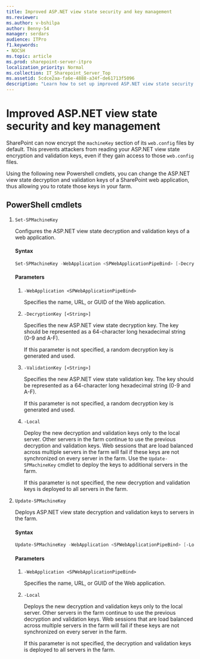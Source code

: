 ```yaml
---
title: Improved ASP.NET view state security and key management
ms.reviewer: 
ms.author: v-bshilpa
author: Benny-54
manager: serdars
audience: ITPro
f1.keywords:
- NOCSH
ms.topic: article
ms.prod: sharepoint-server-itpro
localization_priority: Normal
ms.collection: IT_Sharepoint_Server_Top
ms.assetid: 5cdce2aa-fa6e-4888-a34f-de61713f5096
description: "Learn how to set up improved ASP.NET view state security and key management"
---
```


# Improved ASP.NET view state security and key management

SharePoint can now encrypt the `machineKey` section of its `web.config` files by default. This prevents attackers from reading your ASP.NET view state encryption and validation keys, even if they gain access to those `web.config` files.

Using the following new Powershell cmdlets, you can change the ASP.NET view state decryption and validation keys of a SharePoint web application, thus allowing you to rotate those keys in your farm.

## PowerShell cmdlets

 1. `Set-SPMachineKey`
 
    Configures the ASP.NET view state decryption and validation keys of a web application.

    #### Syntax
   
    ```PowerShell
    Set-SPMachineKey -WebApplication <SPWebApplicationPipeBind> [-DecryptionKey <String>] [-ValidationKey <String>] [-Local] [<CommonParameters>]
    ```

    #### Parameters
   
    1. `-WebApplication <SPWebApplicationPipeBind>`
   
       Specifies the name, URL, or GUID of the Web application.

    2. `-DecryptionKey [<String>]`
   
       Specifies the new ASP.NET view state decryption key. The key should be represented as a 64-character long hexadecimal string (0-9 and A-F).

       If this parameter is not specified, a random decryption key is generated and used.

    3. `-ValidationKey [<String>]`
   
       Specifies the new ASP.NET view state validation key. The key should be represented as a 64-character long hexadecimal string (0-9 and A-F).

       If this parameter is not specified, a random decryption key is generated and used.

    4. `-Local`
   
       Deploy the new decryption and validation keys only to the local server. Other servers in the farm continue to use the previous decryption and validation keys. Web sessions that are load balanced across multiple servers in the farm will fail if these keys are not synchronized on every server in the farm. Use the `Update-SPMachineKey` cmdlet to deploy the keys to additional servers in the farm.

       If this parameter is not specified, the new decryption and validation keys is deployed to all servers in the farm.
    
 2. `Update-SPMachineKey`
 
    Deploys ASP.NET view state decryption and validation keys to servers in the farm.

    #### Syntax
   
    ```PowerShell
    Update-SPMachineKey -WebApplication <SPWebApplicationPipeBind> [-Local] [<CommonParameters>]
    ```
    
    #### Parameters
    
    1. `-WebApplication <SPWebApplicationPipeBind>`
    
       Specifies the name, URL, or GUID of the Web application.

    2. `-Local`
    
       Deploys the new decryption and validation keys only to the local server. Other servers in the farm continue to use the previous decryption and validation keys. Web sessions that are load balanced across multiple servers in the farm will fail if these keys are not synchronized on every server in the farm.

       If this parameter is not specified, the decryption and validation keys is deployed to all servers in the farm.
  
